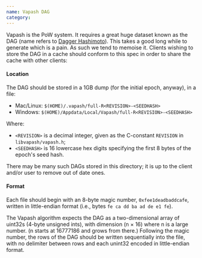 ```yaml
---
name: Vapash DAG
category: 
---
```


Vapash is the PoW system. It requires a great huge dataset known as the DAG (name refers to [Dagger Hashimoto](https://github.com/vaporyco/wiki/wiki/Dagger-Hashimoto)). This takes a good long while to generate which is a pain. As such we tend to memoise it. Clients wishing to store the DAG in a cache should conform to this spec in order to share the cache with other clients:

#### Location

The DAG should be stored in a 1GB dump (for the initial epoch, anyway), in a file:

- Mac/Linux: `$(HOME)/.vapash/full-R<REVISION>-<SEEDHASH>`
- Windows: `$(HOME)/Appdata/Local/Vapash/full-R<REVISION>-<SEEDHASH>`

Where:
 
- `<REVISION>` is a decimal integer, given as the C-constant `REVISION` in `libvapash/vapash.h`;
- `<SEEDHASH>` is 16 lowercase hex digits specifying the first 8 bytes of the epoch's seed hash.

There may be many such DAGs stored in this directory; it is up to the client and/or user to remove out of date ones.

#### Format

Each file should begin with an 8-byte magic number, `0xfee1deadbaddcafe`, written in little-endian format (i.e., bytes `fe ca dd ba ad de e1 fe`).

The Vapash algorithm expects the DAG as a two-dimensional array of uint32s (4-byte unsigned ints), with dimension (n &times; 16) where n is a large number. (n starts at 16777186 and grows from there.) Following the magic number, the rows of the DAG should be written sequentially into the file, with no delimiter between rows and each unint32 encoded in little-endian format.